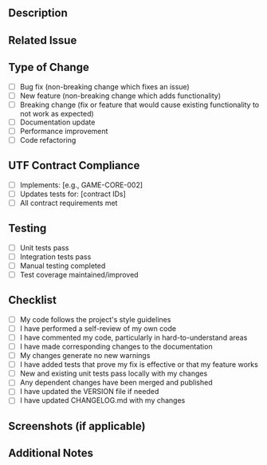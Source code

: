 ## Description
<!-- Provide a brief description of the changes in this PR -->

## Related Issue
<!-- Link to the issue this PR addresses (e.g., Fixes #123) -->

## Type of Change
<!-- Mark the relevant option with an "x" -->
- [ ] Bug fix (non-breaking change which fixes an issue)
- [ ] New feature (non-breaking change which adds functionality)
- [ ] Breaking change (fix or feature that would cause existing functionality to not work as expected)
- [ ] Documentation update
- [ ] Performance improvement
- [ ] Code refactoring

## UTF Contract Compliance
<!-- List any UTF contracts this PR implements or affects -->
- [ ] Implements: [e.g., GAME-CORE-002]
- [ ] Updates tests for: [contract IDs]
- [ ] All contract requirements met

## Testing
<!-- Describe the tests you ran to verify your changes -->
- [ ] Unit tests pass
- [ ] Integration tests pass
- [ ] Manual testing completed
- [ ] Test coverage maintained/improved

## Checklist
<!-- Mark completed items with an "x" -->
- [ ] My code follows the project's style guidelines
- [ ] I have performed a self-review of my own code
- [ ] I have commented my code, particularly in hard-to-understand areas
- [ ] I have made corresponding changes to the documentation
- [ ] My changes generate no new warnings
- [ ] I have added tests that prove my fix is effective or that my feature works
- [ ] New and existing unit tests pass locally with my changes
- [ ] Any dependent changes have been merged and published
- [ ] I have updated the VERSION file if needed
- [ ] I have updated CHANGELOG.md with my changes

## Screenshots (if applicable)
<!-- Add screenshots to help explain your changes -->

## Additional Notes
<!-- Add any additional notes or context about the PR here -->
